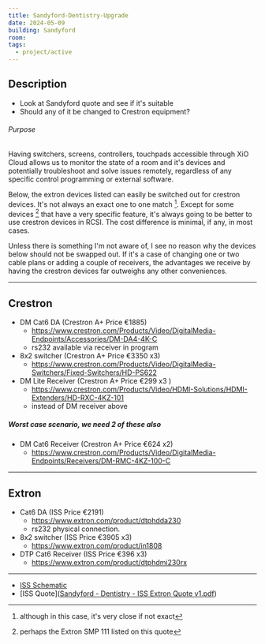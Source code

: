 ```yaml
---
title: Sandyford-Dentistry-Upgrade
date: 2024-05-09
building: Sandyford
room: 
tags:
  - project/active
---
```


## Description

- Look at Sandyford quote and see if it's suitable
- Should any of it be changed to Crestron equipment?

###### Purpose
Having switchers, screens, controllers, touchpads accessible through XiO Cloud allows us to monitor the state of a room and it's devices and potentially troubleshoot and solve issues remotely, regardless of any specific control programming or external software.

Below, the extron devices listed can easily be switched out for crestron devices. It's not always an exact one to one match [^1]. Except for some devices [^2] that have a very specific feature, it's always going to be better to use crestron devices in RCSI. The cost difference is minimal, if any, in most cases.

Unless there is something I'm not aware of, I see no reason why the devices below should not be swapped out. If it's a case of changing one or two cable plans or adding a couple of receivers, the advantages we receive by having the crestron devices far outweighs any other conveniences.

[^1]: although in this case, it's very close if not exact 
[^2]: perhaps the Extron SMP 111 listed on this quote 

---

## Crestron

- DM Cat6 DA (Crestron A+ Price €1885)
	- https://www.crestron.com/Products/Video/DigitalMedia-Endpoints/Accessories/DM-DA4-4K-C
	- rs232 available via receiver in program
- 8x2 switcher (Crestron A+ Price €3350 x3)
	- https://www.crestron.com/Products/Video/DigitalMedia-Switchers/Fixed-Switchers/HD-PS622
- DM Lite Receiver (Crestron A+ Price €299 x3 )
	- https://www.crestron.com/Products/Video/HDMI-Solutions/HDMI-Extenders/HD-RXC-4KZ-101
	- instead of DM receiver above

##### Worst case scenario, we need 2 of these also
- DM Cat6 Receiver (Crestron A+ Price €624 x2)
	- https://www.crestron.com/Products/Video/DigitalMedia-Endpoints/Receivers/DM-RMC-4KZ-100-C


---

## Extron

- Cat6 DA (ISS Price €2191)
	- https://www.extron.com/product/dtphdda230
	- rs232 physical connection.
- 8x2 switcher (ISS Price €3905 x3)
	- https://www.extron.com/product/in1808
- DTP Cat6 Receiver (ISS Price €396 x3)
	- https://www.extron.com/product/dtphdmi230rx

---
- [ISS Schematic](https://rcsicampus.sharepoint.com/:b:/r/sites/MediaSevicesStaff/Shared%20Documents/General/AV%20Room%20Installation%20(PO%27s%20-%20Quotes%20-%20RAMS)/Sandyford/Dentistry%20AV%20upgrade%202024/649-201_RCSI_Dentistry_Multi_Lab_AV_Schematic.pdf?csf=1&web=1&e=fAEivf)
- [ISS Quote]([Sandyford - Dentistry - ISS Extron Quote v1.pdf](https://rcsicampus.sharepoint.com/:b:/r/sites/MediaSevicesStaff/Shared%20Documents/General/AV%20Room%20Installation%20(PO%27s%20-%20Quotes%20-%20RAMS)/Sandyford/Dentistry%20AV%20upgrade%202024/Sandyford%20-%20Dentistry%20-%20ISS%20Extron%20Quote%20v1.pdf?csf=1&web=1&e=ZTFWkr))